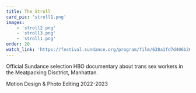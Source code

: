 ```yaml
---
title: The Stroll
card_pic: 'stroll1.png'
images:
    - 'stroll2.png'
    - 'stroll3.png'
    - 'stroll1.png'
order: 20
watch_link: 'https://festival.sundance.org/program/film/638a1fd7d406b26507f2e33e'
---
```


Official Sundance selection HBO documentary about trans sex workers in the Meatpacking Disctrict, Manhattan.

Motion Design & Photo Editing 2022-2023
